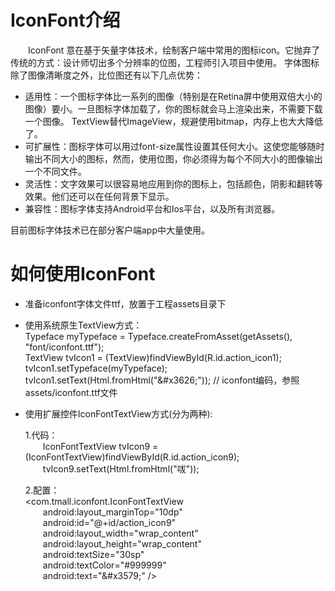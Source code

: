 # IconFont介绍

&emsp;&emsp;IconFont 意在基于矢量字体技术，绘制客户端中常用的图标icon。它抛弃了传统的方式：设计师切出多个分辨率的位图，工程师引入项目中使用。
字体图标除了图像清晰度之外，比位图还有以下几点优势：

* 适用性：一个图标字体比一系列的图像（特别是在Retina屏中使用双倍大小的图像）要小。一旦图标字体加载了，你的图标就会马上渲染出来，不需要下载一个图像。
TextView替代ImageView，规避使用bitmap，内存上也大大降低了。
* 可扩展性：图标字体可以用过font-size属性设置其任何大小。这使您能够随时输出不同大小的图标，然而，使用位图，你必须得为每个不同大小的图像输出一个不同文件。
* 灵活性：文字效果可以很容易地应用到你的图标上，包括颜色，阴影和翻转等效果。他们还可以在任何背景下显示。
* 兼容性：图标字体支持Android平台和Ios平台，以及所有浏览器。

目前图标字体技术已在部分客户端app中大量使用。

# 如何使用IconFont
    
* 准备iconfont字体文件ttf，放置于工程assets目录下
* 使用系统原生TextView方式：    
        Typeface myTypeface = Typeface.createFromAsset(getAssets(), "font/iconfont.ttf");     
        TextView tvIcon1 = (TextView)findViewById(R.id.action_icon1);   
        tvIcon1.setTypeface(myTypeface);   
        tvIcon1.setText(Html.fromHtml("\&#x3626;"));  // iconfont编码，参照assets/iconfont.ttf文件
        
* 使用扩展控件IconFontTextView方式(分为两种):  

    1.代码：     
        &emsp;&emsp;IconFontTextView tvIcon9 = (IconFontTextView)findViewById(R.id.action_icon9);     
        &emsp;&emsp;tvIcon9.setText(Html.fromHtml("&#x3579;"));     
        
    2.配置：         
    &lt;com.tmall.iconfont.IconFontTextView    
        &emsp;&emsp;android:layout_marginTop="10dp"     
        &emsp;&emsp;android:id="@+id/action_icon9"      
        &emsp;&emsp;android:layout_width="wrap_content"      
        &emsp;&emsp;android:layout_height="wrap_content"     
        &emsp;&emsp;android:textSize="30sp"     
        &emsp;&emsp;android:textColor="#999999"      
        &emsp;&emsp;android:text="\&#x3579;" /&gt;